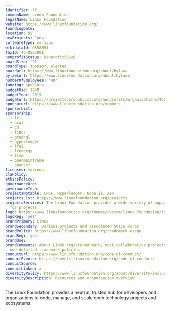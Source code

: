```yaml
---
identifier: lf
commonName: Linux Foundation
legalName: Linux Foundation
website: https://www.linuxfoundation.org/
foundingDate:
location: US
newProjects: 'yes'
softwareType: various
wikidataId: Q858851
taxID: 46-0503801
nonprofitStatus: Nonprofit501c6
boardSize: '21'
boardType: sponsor, elected
boardurl: https://www.linuxfoundation.org/about/bylaws
bylawsurl: https://www.linuxfoundation.org/about/bylaws
numberOfEmployees: '49'
funding: sponsors
budgetUsd: 124M
budgetYear: 2019
budgeturl: https://projects.propublica.org/nonprofits/organizations/460503801
sponsorurl: https://www.linuxfoundation.org/members
sponsorList:
sponsorship: 
  - lf
  - aswf
  - cd
  - finos
  - graphql
  - hyperledger
  - lfai
  - lfenergy
  - llvm
  - openmainframe
  - openssf
licenses: various
claPolicy:
ethicsPolicy:
governanceOrg:
governanceTech:
projectsNotable: CNCF, Hyperledger, Node.js, Xen
projectsList: https://www.linuxfoundation.org/projects
projectsServices: The Linux Foundation provides a wide variety of support services
  for projects.
logo: https://www.linuxfoundation.org/themes/custom/linux_foundation/logo.svg
logoReg: 'yes'
brandPrimary: Linux
brandSecondary: various projects and associated 501C6 corps
brandPolicy: https://www.linuxfoundation.org/trademark-usage
brandReg: 'yes'
brandUse:
brandComments: About LINUX registered mark; most collaborative projects have their
  own detailed trademark policies
conducturl: https://www.linuxfoundation.org/code-of-conduct/
conductEvents: https://events.linuxfoundation.org/code-of-conduct/
conductSource:
conductLinked: x
diversityPolicy: https://www.linuxfoundation.org/about/diversity-inclusiveness/
diversityDescription: Resources and organization overview
---
```


The Linux Foundation provides a neutral, trusted hub for developers and organizations to code, manage, and scale open technology projects and ecosystems.
